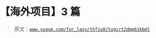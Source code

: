 # 【海外项目】3 篇

> 原文：[`www.yuque.com/for_lazy/thfiu8/tugirt2dmp61kbml`](https://www.yuque.com/for_lazy/thfiu8/tugirt2dmp61kbml)



